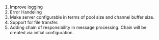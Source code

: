 1. Improve logging
2. Error Handeling
3. Make server configurable in terms of pool size and channel buffer size.
4. Support for file transfer.
6. Adding chain of responsibility in message processing. Chain will be created 
via initial configuration. 
